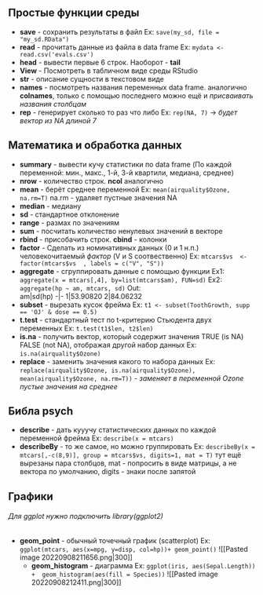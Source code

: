 ## Простые функции среды
- **save** - сохранить результаты в файл
Ex: `save(my_sd, file = "my_sd.RData")`
- **read** - прочитать данные из файла в data frame
Ex: `mydata <- read.csv('evals.csv')`
- **head** - вывести первые 6 строк. Наоборот - **tail**
- **View** - Посмотреть в табличном виде среды RStudio
- **str** - описание сущности в текстовом виде
- **names** - посмотреть названия переменных data frame. аналогично **colnames**, только с помощью последнего можно ещё и *присваивать названия столбцам*
- **rep** - генерирует сколько то раз что либо 
Ex: `rep(NA, 7)` -> *будет вектор из NA длиной 7*
## Математика и обработка данных
- **summary** - вывести кучу статистики по data frame (По каждой переменной: мин., макс., 1-й, 3-й квартили, медиана, среднее)
- **nrow** - количество строк. **ncol** аналогично
- **mean** - берёт среднее переменной
Ex: `mean(airquality$Ozone, na.rm=T)` na.rm - удаляет пустные значения NA
- **median** - медиану
- **sd** - стандартное отклонение
- **range** - размах по значениям
- **sum** - посчитать количество ненулевых значений в векторе
- **rbind** - присобачить строк. **cbind** - колонки
- **factor** - Сделать из номинативных данных (0 и 1 н.п.) человекочитаемый *фактор* (V и S соотвественно)
Ex: `mtcars$vs  <- factor(mtcars$vs  , labels = c("V", "S"))`
- **aggregate** -  сгруппировать данные с помощью функции
Ex1: `aggregate(x = mtcars[,4], by=list(mtcars$am), FUN=sd)`
Ex2: `aggregate(hp ~ am, mtcars, sd)`
Out:      
am|sd(hp)
-|-
1|53.90820
2|84.06232
- **subset** - вырезать кусок фрейма
Ex: `t1 <- subset(ToothGrowth, supp == 'OJ' & dose == 0.5)`
- **t.test** - стандартный тест по t-критерию Стьюдента двух переменных
Ex: `t.test(t1$len, t2$len)`
- **is.na** - получить вектор, который содержит значения TRUE (is NA) FALSE (not NA), отображая другой набор данных
Ex: `is.na(airquality$Ozone)`
- **replace** - заменить значения какого то набора данных 
Ex: `replace(airquality$Ozone, is.na(airquality$Ozone), mean(airquality$Ozone, na.rm=T))` - *заменяет в переменной Ozone пустые значения на среднее*

## Библа psych
- **describe** - дать кууучу статистических данных по каждой переменной фрейма
Ex: `describe(x = mtcars)`
- **describeBy** - то же самое, но можно группировать
Ex: `describeBy(x = mtcars[,-c(8,9)], group = mtcars$vs, digits=1, mat = T)` тут ещё вырезаны пара столбцов, mat - попросить в виде матрицы, а не вектора по умолчанию, digits - знаки после запятой
## Графики
###### *Для ggplot нужно подключить library(ggplot2)*
- **geom_point** - обычный точечный график (scatterplot)
Ex: ```ggplot(mtcars, aes(x=mpg, y=disp, col=hp))+
  geom_point()```
  ![[Pasted image 20220908211656.png|300]]
  - **geom_histogram** - диаграмма
  Ex: ```ggplot(iris, aes(Sepal.Length)) + 
  geom_histogram(aes(fill = Species))```
![[Pasted image 20220908212411.png|300]]
